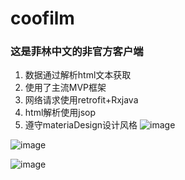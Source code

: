 # coofilm
### 这是菲林中文的非官方客户端
 1.  数据通过解析html文本获取
2. 使用了主流MVP框架 
 3.  网络请求使用retrofit+Rxjava
 4. html解析使用jsop
 5. 遵守materiaDesign设计风格
![image](http://ou61qboep.bkt.clouddn.com/videotogif_2017.09.20_19.30.34.gif)

![image](http://ou61qboep.bkt.clouddn.com/videotogif_2017.09.20_19.32.38.gif)

![image](http://ou61qboep.bkt.clouddn.com/videotogif_2017.09.20_19.33.55.gif)
